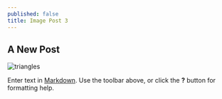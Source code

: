 ```yaml
---
published: false
title: Image Post 3
---
```


## A New Post
![triangles](/assets/img/darkbluetriangles.svg)

Enter text in [Markdown](http://daringfireball.net/projects/markdown/). Use the toolbar above, or click the **?** button for formatting help.
